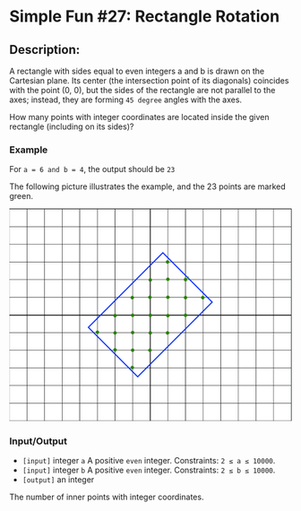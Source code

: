 # Simple Fun #27: Rectangle Rotation

## Description:

A rectangle with sides equal to even integers a and b is drawn on the Cartesian plane. Its center (the intersection point of its diagonals) coincides with the point (0, 0), but the sides of the rectangle are not parallel to the axes; instead, they are forming `45 degree` angles with the axes.

How many points with integer coordinates are located inside the given rectangle (including on its sides)?

### Example

For `a = 6 and b = 4`, the output should be `23`

The following picture illustrates the example, and the 23 points are marked green.

<img src="./rectangle.png" alt="illustration" >

### Input/Output
- `[input]` integer `a`
A positive `even` integer.
Constraints: `2 ≤ a ≤ 10000`.
- `[input]` integer `b`
A positive `even` integer.
Constraints: `2 ≤ b ≤ 10000`.
- `[output]` an integer

The number of inner points with integer coordinates.

